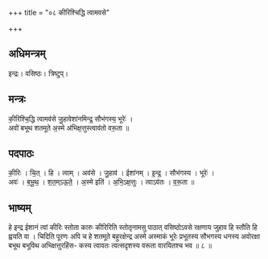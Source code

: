 +++
title = "०८ कीरिश्चिद्धि त्वामवसे"

+++
## अधिमन्त्रम्
इन्द्रः। वसिष्ठः। त्रिष्टुप्।

## मन्त्रः
की॒रिश्चि॒द्धि त्वामव॑से जु॒हावेशा॑नमिन्द्र॒ सौभ॑गस्य॒ भूरेः॑ ।  
अवो॑ बभूथ शतमूते अ॒स्मे अ॑भिक्ष॒त्तुस्त्वाव॑तो वरू॒ता ॥

## पदपाठः
की॒रिः । चि॒त् । हि । त्वाम् । अव॑से । जु॒हाव॑ । ईशा॑नम् । इ॒न्द्र॒ । सौभ॑गस्य । भूरेः॑ ।  
अवः॑ । ब॒भू॒थ॒ । श॒त॒म्ऽऊ॒ते॒ । अ॒स्मे इति॑ । अ॒भि॒ऽक्ष॒त्तुः । त्वाऽव॑तः । व॒रू॒ता ॥

## भाष्यम्
हे इन्द्र ईशानं त्वां कीरिः स्तोता कारुः कीरिरिति स्तोतृनामसु पाठात् वसिष्ठोऽवसे रक्षणाय जुहाव हि स्तौति हि ह्वयति वा । चिदिति पूरणः अपि च हे शतमूते बहुरक्षेन्द्र अस्मे अस्माकं भूरेः प्रभूतस्य सौभगस्य धनस्य अवोरक्षा बभूथ बभूविथ अभिक्षत्तुरहिंस- कस्य त्वावतः त्वत्सदृशस्य वरूता वारयितश्च भव ॥ ८ ॥